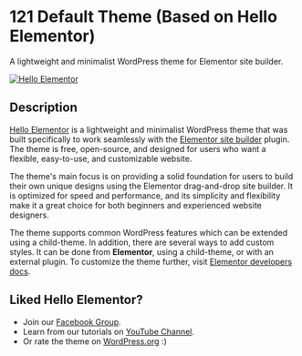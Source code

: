 # 121 Default Theme (Based on Hello Elementor)

A lightweight and minimalist WordPress theme for Elementor site builder.

<p><a href="https://elementor.com/?utm_source=github-repo&utm_medium=link&utm_campaign=readme"><img src="https://i0.wp.com/themes.svn.wordpress.org/hello-elementor/2.7.1/screenshot.png?w=600&strip=all" alt="Hello Elementor"></a></p>

## Description

[Hello Elementor](https://elementor.com/products/hello-theme/?utm_source=github-repo&utm_medium=link&utm_campaign=readme) is a lightweight and minimalist WordPress theme that was built specifically to work seamlessly with the [Elementor site builder](https://elementor.com/?utm_source=github-repo&utm_medium=link&utm_campaign=readme) plugin. The theme is free, open-source, and designed for users who want a flexible, easy-to-use, and customizable website.

The theme's main focus is on providing a solid foundation for users to build their own unique designs using the Elementor drag-and-drop site builder. It is optimized for speed and performance, and its simplicity and flexibility make it a great choice for both beginners and experienced website designers.

The theme supports common WordPress features which can be extended using a child-theme. In addition, there are several ways to add custom styles. It can be done from **Elementor**, using a child-theme, or with an external plugin. To customize the theme further, visit [Elementor developers docs](https://developers.elementor.com/docs/hello-elementor-theme/).

## Liked Hello Elementor?

- Join our [Facebook Group](https://www.facebook.com/groups/Elementors/).
- Learn from our tutorials on [YouTube Channel](https://www.youtube.com/c/elementor).
- Or rate the theme on [WordPress.org](https://wordpress.org/support/theme/hello-elementor/reviews/?filter=5) :)

